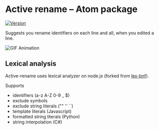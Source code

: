 # Active rename – Atom package

[![Version](https://user-images.githubusercontent.com/7994764/159662476-53d9e246-0689-4804-af7f-8458cc0e5da2.svg)](https://atom.io/packages/active-rename)

Suggests you rename identifiers on each line and all, when you edited a line.

![GIF Animation](https://user-images.githubusercontent.com/7994764/159637058-d0c6b23e-4987-4913-b143-ee9f3748ef85.gif)

## Lexical analysis
Active-rename uses lexical analyzer on node.js (forked from [lex-bnf](https://github.com/takamin/lex-bnf)).

Supports
- identifiers (a-z A-Z 0-9 _ $)
- exclude symbols
- exclude string literals ("" '' ``)
- template literals (Javascript)
- formatted string literals (Python)
- string interpolation (C#)

